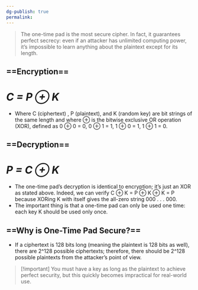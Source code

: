 ```yaml
---
dg-publish: true
permalink:
---
```







> The one-time pad is the most secure cipher. In fact, it guarantees perfect secrecy: even if an attacker has unlimited computing power, it’s impossible to learn anything about the plaintext except for its length.

  

## ==Encryption==

# _C = P ⊕ K_

- Where C (ciphertext) , P (plaintext), and K (random key) are bit strings of the same length and where ⊕ is the bitwise exclusive OR operation (XOR), defined as 0 ⊕ 0 = 0, 0 ⊕ 1 = 1, 1 ⊕ 0 = 1, 1 ⊕ 1 = 0.

  

## ==Decryption==

# _P = C ⊕ K_

- The one-time pad’s decryption is identical to encryption; it’s just an XOR as stated above. Indeed, we can verify C ⊕ K = P ⊕ K ⊕ K = P because XORing K with itself gives the all-zero string 000 . . . 000.
- The important thing is that a one-time pad can only be used one time:  
    each key K should be used only once.  
    

## ==Why is One-Time Pad Secure?==

- If a ciphertext is 128 bits long (meaning the plaintext is 128 bits as well), there are 2^128 possible ciphertexts; therefore, there should be 2^128 possible plaintexts from the attacker’s point of view.

> [!important] You must have a key as long as the plaintext to achieve perfect security, but this quickly becomes impractical for real-world use.